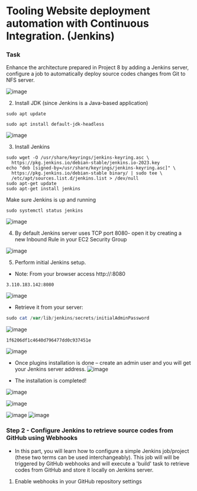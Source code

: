# Tooling Website deployment automation with Continuous Integration. (Jenkins)

### Task
Enhance the architecture prepared in Project 8 by adding a Jenkins server, configure a job to automatically deploy source codes changes from Git to NFS server.

![image](https://github.com/user-attachments/assets/2bb7aaec-37d5-49aa-a9f8-f1b63f4c0fd0)

2. Install JDK (since Jenkins is a Java-based application)
```
sudo apt update
```
```
sudo apt install default-jdk-headless
```
![image](https://github.com/user-attachments/assets/dc21e9b2-2b4e-4931-aacf-fa86a0c56a95)


3. Install Jenkins

```
sudo wget -O /usr/share/keyrings/jenkins-keyring.asc \
  https://pkg.jenkins.io/debian-stable/jenkins.io-2023.key
echo "deb [signed-by=/usr/share/keyrings/jenkins-keyring.asc]" \
  https://pkg.jenkins.io/debian-stable binary/ | sudo tee \
  /etc/apt/sources.list.d/jenkins.list > /dev/null
sudo apt-get update
sudo apt-get install jenkins
```

Make sure Jenkins is up and running
```
sudo systemctl status jenkins
```
![image](https://github.com/user-attachments/assets/c6530cac-906a-4285-b338-8cbf9f03bc00)


4. By default Jenkins server uses TCP port 8080- open it by creating a new Inbound Rule in your EC2 Security Group

![image](https://github.com/user-attachments/assets/0145054c-98de-428a-90e7-5989b83f0ca5)


5. Perform initial Jenkins setup.

* Note: From your browser access http://<Jenkins-Server-Public-IP-Address-or-Public-DNS-Name>:8080
```
3.110.183.142:8080
```
![image](https://github.com/user-attachments/assets/eae33b80-e85e-46da-ab99-76cd4d45226b)

* Retrieve it from your server:

```powershell
sudo cat /var/lib/jenkins/secrets/initialAdminPassword
```
![image](https://github.com/user-attachments/assets/d947ae9f-7de6-49a6-8829-7edf26752e28)

```
1f6206df1c4640d796477dd0c937451e
```

![image](https://github.com/user-attachments/assets/1627d0d8-4cd3-493e-8076-41e12e341420)


* Once plugins installation is done – create an admin user and you will get your Jenkins server address.
![image](https://github.com/user-attachments/assets/dc131bd7-8ff6-4722-a8b2-a3aa228815b3)


* The installation is completed!

![image](https://github.com/user-attachments/assets/11c54415-8ab9-46d7-93ac-a5efc3b1077c)

![image](https://github.com/user-attachments/assets/028bf83e-bea3-423d-9d92-25bb94a52f9c)

![image](https://github.com/user-attachments/assets/7b51bab4-f018-4444-b7fa-e22d6c3ea89a)
![image](https://github.com/user-attachments/assets/f98ea42f-e8e8-46ee-8fda-d809c8884b98)


### Step 2 - Configure Jenkins to retrieve source codes from GitHub using Webhooks

* In this part, you will learn how to configure a simple Jenkins job/project (these two terms can be used interchangeably). This job will will be triggered by GitHub webhooks and will execute a 'build' task to retrieve codes from GitHub and store it locally on Jenkins server.

1. Enable webhooks in your GitHub repository settings







